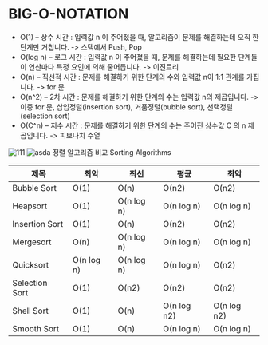 # BIG-O-NOTATION

- O(1) – 상수 시간 : 입력값 n 이 주어졌을 때, 알고리즘이 문제를 해결하는데 오직 한 단계만 거칩니다. 
->  스택에서 Push, Pop
- O(log n) – 로그 시간 : 입력값 n 이 주어졌을 때, 문제를 해결하는데 필요한 단계들이 연산마다 특정 요인에 의해 줄어듭니다.
-> 이진트리
- O(n) – 직선적 시간 : 문제를 해결하기 위한 단계의 수와 입력값 n이 1:1 관계를 가집니다.
-> for 문
- O(n^2) – 2차 시간 : 문제를 해결하기 위한 단계의 수는 입력값 n의 제곱입니다.
-> 이중 for 문, 삽입정렬(insertion sort), 거품정렬(bubble sort), 선택정렬(selection sort)
- O(C^n) – 지수 시간 : 문제를 해결하기 위한 단계의 수는 주어진 상수값 C 의 n 제곱입니다. 
-> 피보나치 수열

![111](https://user-images.githubusercontent.com/59503331/185717799-3c0512a5-f540-405c-ad95-8b990dc38410.png)
![asda](https://user-images.githubusercontent.com/59503331/185721809-29a76d24-5602-473f-ae34-018ddab4cdb3.png)
정렬 알고리즘 비교
Sorting Algorithms

|제목|최악|최선|평균|최악|
|------|---|---|---|---|
|Bubble Sort|O(1)|O(n)|O(n2)|O(n2)|
|Heapsort|O(1)|O(n log n)|O(n log n)|O(n log n)|
|Insertion Sort|O(1)|O(n)|O(n2)|O(n2)|
|Mergesort|O(n)|O(n log n)|O(n log n)|O(n log n)|
|Quicksort|O(n log n)|O(n log n)|O(n log n)|O(n2)|
|Selection Sort|O(1)|O(n2)|O(n2)|O(n2)|
|Shell Sort|O(1)|O(n)|O(n log n2)|O(n log n2)|
|Smooth Sort|O(1)|O(n)|O(n log n)|O(n log n)|
